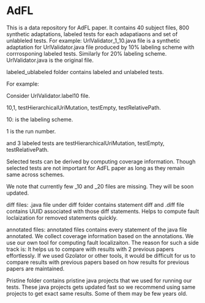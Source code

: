 # AdFL
This is a data repository for AdFL paper. 
It contains 40 subject files, 800 synthetic adaptations, labeled tests for each adapatiaons and set of unlableled tests. 
For example:
UrlValidator_1_10.java file is a synthetic adaptation for UrlValidator.java file produced by 10% labeling scheme with corrrosponing
labeled tests. Similarly for 20% labeling scheme. 
UrlValidator.java is the original file. 

labeled_ublabeled folder contains labeled and unlabeled tests.

For example:

Consider UrlValidator.label10 file.

10,1, testHierarchicalUriMutation, testEmpty, testRelativePath.

10: is the labeling scheme. 

1 is the run number.

and 3 labeled tests are testHierarchicalUriMutation, testEmpty, testRelativePath.

Selected tests can be derived by computing coverage information. Though selected tests are not important for AdFL paper as long as they remain same across schemes. 

We note that currently few _10 and _20 files are missing. They will be soon updated. 

diff files: .java file under diff folder contains statement diff and .diff file contains UUID associated with those diff statements. Helps to compute fault loclaization for removed statements quickly.

annotated files: annotated files contains every statement of the java file annotated. We collect coverage information based on the annotations. We use our own tool for computing fault localizaiton. The reason for such a side track is: It helps us to compare with results with 2 previous papers effortlessly. If we used Gzolator or other tools, it would be difficult for us to compare results with previous papers based on how results for previous papers are maintained. 

Pristine folder contains pristine java projects that we used for running our tests. These java projects gets updated fast so we recommend using same projects to get exact same results. Some of them may be few years old.





